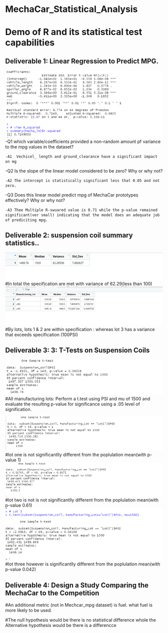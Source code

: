 # MechaCar_Statistical_Analysis
 # Demo of R and its statistical test capabilities

## Deliverable 1: Linear Regression to Predict MPG.
![Mecha car Linear Modek summary](./images/delivable1.png)
    -Q1 which variable/coefficients provided a non-random amount pf variance to the mpg values in the dataset?

    -A1  Vechicel_ length and ground_clearance have a significant impact on mg

-Q2 Is the slope of the linear model considered to be zero? Why or why not?

    -A2 The intercept is statistically significant less that 0.05 and not zero.

-Q3 Does this linear model predict mpg of MechaCar prototypes effectively? Why or why not?

    -A3 Thee Multiple R-swuared value is 0.71 while the p-value remained significant(ver small) indicating that the model does an adequate job of prediciting mpg. 

## Deliverable 2: suspension coil summary statistics..
![Coil PSI variance for all lots](./images/delivable2.png)
 #In total the specification are met with variance of 62.29(less than 100)
 ![Coil PSI Variance by lots](./images/delivable2part2.png)
 #By lots, lots 1 & 2 are within specification : whereas  lot 3 has a variance that exceeds specification (100PSI)

## Deliverable 3: 3: T-Tests on Suspension Coils 
![all manufacturing lots against mean PSI of the population](./images/ttestoverall.png)
#All manufacturing lots: Perform a t.test using PSI and mu of 1500 and evaluate the resulting p-value for significance using a .05 level of signification. 

![three t-tests that compare each manufacturing lot against mean PSI of the population](./images/ttestlot1.png)
#lot one is not significantlly different from the poplulation mean(with p-value 1)
![lot 2](./images/ttestlot2.png)
#lot two is not is not significantlly different from the poplulation mean(with p-value 0.61)
![lot 3](./images/ttestlot3.png)
#lot three however is significantlly different from the poplulation mean(with p-value 0.042)

## Deliverable 4: Design a Study Comparing the MechaCar to the Competition
 #An additional metric (not in Mechcar_mpg dataset) is fuel. what fuel is more likely to be used. 

 #The null hypothesis would be there is no statistical difference whole the Alternative hypothesis would be there is a differencce  